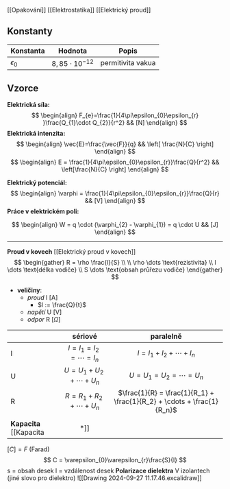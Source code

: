 [[Opakování]]
[[Elektrostatika]]
[[Elektrický proud]]

## Konstanty

| Konstanta      | Hodnota               | Popis             |
| -------------- | --------------------- | ----------------- |
| $\epsilon_{0}$ | $8,85 \cdot 10^{-12}$ | permitivita vakua |
## Vzorce
**Elektrická síla:**
$$
\begin{align}
F_{e}=\frac{1}{4\pi\epsilon_{0}\epsilon_{r} }\frac{Q_{1}\cdot Q_{2}}{r^2} && [N]
\end{align}
$$
**Elektrická intenzita:**
$$
\begin{align}
\vec{E}=\frac{\vec{F}}{q} && \left[ \frac{N}{C} \right]
\end{align}
$$
$$
\begin{align}
E = \frac{1}{4\pi\epsilon_{0}\epsilon_{r}}\frac{Q}{r^2} && \left[\frac{N}{C} \right]
\end{align}
$$

**Elektrický potenciál:**
$$
\begin{align}
\varphi = \frac{1}{4\pi\epsilon_{0}\epsilon_{r}}\frac{Q}{r} && [V]
\end{align}
$$
**Práce v elektrickém poli:**

$$
\begin{align}
W = q \cdot (\varphi_{2} - \varphi_{1}) = q \cdot U && [J]
\end{align}
$$

---

**Proud v kovech** [[Elektrický proud v kovech]]
$$
\begin{gather}
R = \rho \frac{l}{S} \\ \\
\rho \dots \text{rezistivita} \\
l \dots \text{délka vodiče} \\
S \dots \text{obsah průřezu vodiče}
\end{gather}
$$
- **veličiny**:
	- *proud* I \[A]
		- $I := \frac{Q}{t}$
	- *napětí* U \[V]
	- *odpor* R \[$\Omega$]

|     |            sériové             |                               paralelně                                |
| --- | :----------------------------: | :--------------------------------------------------------------------: |
| I   | $I = I_1 = I_2 = \cdots = I_n$ |                     $I = I_1 + I_2 + \cdots + I_n$                     |
| U   | $U = U_1 + U_2 + \cdots + U_n$ |                     $U = U_1 = U_2 = \cdots = U_n$                     |
| R   | $R = R_1 + R_2 + \cdots + U_n$ | $\frac{1}{R} = \frac{1}{R_1} + \frac{1}{R_2} + \cdots + \frac{1}{R_n}$ |
|     |                                |                                                                        |
**Kapacita** [[Kapacita|*]]
$[C] = F$ (Farad)
$$
C = \varepsilon_{0}\varepsilon_{r}\frac{S}{l}
$$
	s = obsah desek
	l = vzdálenost desek
**Polarizace dielektra**
V izolantech (jiné slovo pro dielektro)
![[Drawing 2024-09-27 11.17.46.excalidraw]]
